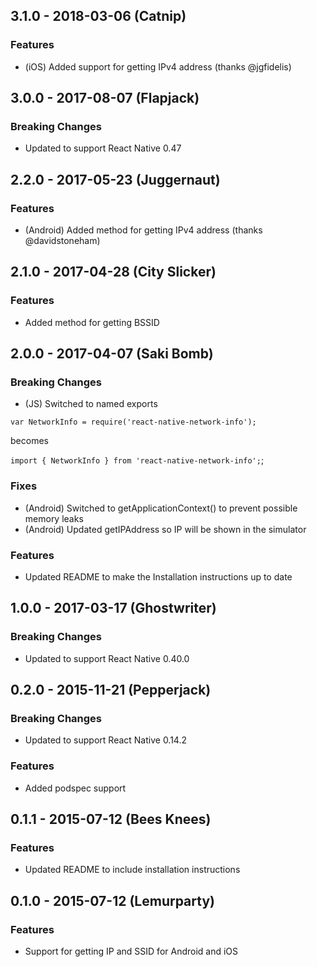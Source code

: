 ## 3.1.0 - 2018-03-06 (Catnip)
  
### Features
- (iOS) Added support for getting IPv4 address (thanks @jgfidelis)


## 3.0.0 - 2017-08-07 (Flapjack)

### Breaking Changes
- Updated to support React Native 0.47


## 2.2.0 - 2017-05-23 (Juggernaut)

### Features
- (Android) Added method for getting IPv4 address (thanks @davidstoneham)


## 2.1.0 - 2017-04-28 (City Slicker)

### Features
- Added method for getting BSSID


## 2.0.0 - 2017-04-07 (Saki Bomb)

### Breaking Changes
- (JS) Switched to named exports

`var NetworkInfo = require('react-native-network-info');`

becomes

`import { NetworkInfo } from 'react-native-network-info';`;

### Fixes
- (Android) Switched to getApplicationContext() to prevent possible memory leaks
- (Android) Updated getIPAddress so IP will be shown in the simulator

### Features
- Updated README to make the Installation instructions up to date


## 1.0.0 - 2017-03-17 (Ghostwriter)

### Breaking Changes
- Updated to support React Native 0.40.0


## 0.2.0 - 2015-11-21 (Pepperjack)

### Breaking Changes
- Updated to support React Native 0.14.2

### Features
- Added podspec support


## 0.1.1 - 2015-07-12 (Bees Knees)

### Features
- Updated README to include installation instructions


## 0.1.0 - 2015-07-12 (Lemurparty)

### Features
- Support for getting IP and SSID for Android and iOS
